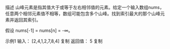 描述
山峰元素是指其值大于或等于左右相邻值的元素。给定一个输入数组nums，任意两个相邻元素值不相等，数组可能包含多个山峰。找到索引最大的那个山峰元素并返回其索引。

假设 nums[-1] = nums[n] = -∞。

示例1
输入：
[2,4,1,2,7,8,4]
复制
返回值：
5
复制
